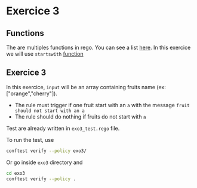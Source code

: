 # Exercice 3

## Functions

The are multiples functions in rego. You can see a list [here](https://www.openpolicyagent.org/docs/latest/policy-reference/).
In this exercice we will use `startswith` [function](https://www.openpolicyagent.org/docs/latest/policy-reference/#strings)

## Exercice 3

In this exercice, `input` will be an array containing fruits name (ex: ["orange","cherry"]).
- The rule must trigger if one fruit start with an `a` with the message `fruit should not start with an a`
- The rule should do nothing if fruits do not start with `a`

Test are already written in `exo3_test.rego` file.

To run the test, use
```bash
conftest verify --policy exo3/

```

Or go inside `exo3` directory and

```bash
cd exo3
conftest verify --policy .
```
